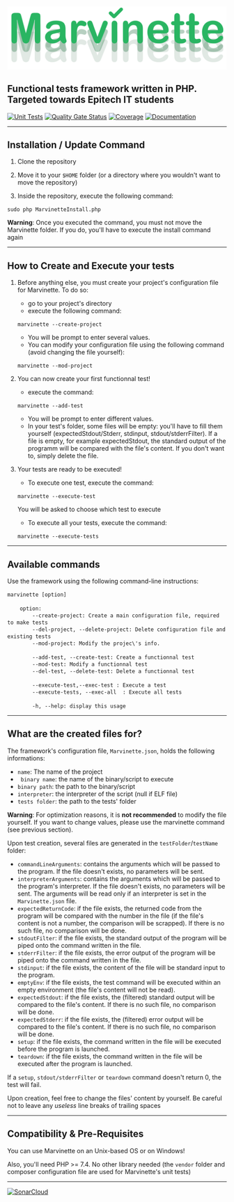 [![Marvinette](images/logo.PNG)](images/logo.PNG)

## Functional tests framework written in PHP. Targeted towards Epitech IT students

[![Unit Tests](https://github.com/Arthi-chaud/Marvinette/actions/workflows/unit_tests.yml/badge.svg?branch=dev)](https://github.com/Arthi-chaud/Marvinette/actions/workflows/unit_tests.yml)
[![Quality Gate Status](https://sonarcloud.io/api/project_badges/measure?project=Arthi-chaud_Marvinette&metric=alert_status)](https://sonarcloud.io/dashboard?id=Arthi-chaud_Marvinette)
[![Coverage](https://sonarcloud.io/api/project_badges/measure?project=Arthi-chaud_Marvinette&metric=coverage)](https://sonarcloud.io/dashboard?id=Arthi-chaud_Marvinette)
[![Documentation](https://img.shields.io/badge/Documentation-Doxygen-blue)](https://arthi-chaud.github.io/Marvinette/)

---

## Installation / Update Command

1. Clone the repository

2. Move it to your `$HOME` folder (or a directory where you wouldn't want to move the repository)

3. Inside the repository, execute the following command:

```shell
sudo php MarvinetteInstall.php
```

**Warning**: Once you executed the command, you must not move the Marvinette folder. If you do, you'll have to execute the install command again

---

## How to Create and Execute your tests

1. Before anything else, you must create your project's configuration file for Marvinette. To do so:
    - go to your project's directory
    - execute the following command:

    ```shell
    marvinette --create-project
    ```

    - You will be prompt to enter several values.
    - You can modify your configuration file using the following command (avoid changing the file yourself):

    ```shell
    marvinette --mod-project
    ```

2. You can now create your first functionnal test!
    - execute the command:

    ```shell
    marvinette --add-test
    ```

    - You will be prompt to enter different values.
    - In your test's folder, some files will be empty: you'll have to fill them yourself (expectedStdout/Stderr, stdinput, stdout/stderrFilter). If a file is empty, for example expectedStdout, the standard output of the programm will be compared with the file's content. If you don't want to, simply delete the file.

3. Your tests are ready to be executed!
    - To execute one test, execute the command:

    ```shell
    marvinette --execute-test
    ```

    You will be asked to choose which test to execute
    - To execute all your tests, execute the command:

    ```shell
    marvinette --execute-tests
    ```

---

## Available commands

Use the framework using the following command-line instructions:

```shell
marvinette [option]

    option:
        --create-project: Create a main configuration file, required to make tests
        --del-project, --delete-project: Delete configuration file and existing tests
        --mod-project: Modify the projec\'s info.
        
        --add-test, --create-test: Create a functionnal test
        --mod-test: Modify a functionnal test
        --del-test, --delete-test: Delete a functionnal test

        --execute-test,--exec-test : Execute a test
        --execute-tests, --exec-all  : Execute all tests

        -h, --help: display this usage
```

---

## What are the created files for?

The framework's configuration file, ```Marvinette.json```, holds the following informations:

- ```name```: The name of the project
- ``` binary name```: the name of the binary/script to execute
- ```binary path```: the path to the binary/script
- ```interpreter```: the interpreter of the script (null if ELF file)
- ```tests folder```: the path to the tests' folder

**Warning**: For optimization reasons, it is **not recommended** to modify the file yourself. If you want to change values, please use the marvinette command (see previous section).

Upon test creation, several files are generated in the ```testFolder```/```testName``` folder:

- ```commandLineArguments```: contains the arguments which will be passed to the program. If the file doesn't exists, no parameters will be sent.
- ```interpreterArguments```: contains the arguments which will be passed to the program's interpreter. If the file doesn't exists, no parameters will be sent. The arguments will be read only if an interpreter is set in the ```Marvinette.json``` file.
- ```expectedReturnCode```: if the file exists, the returned code from the program will be compared with the number in the file (if the file's content is not a number, the comparison will be scrapped). If there is no such file, no comparison will be done.
- ```stdoutFilter```: if the file exists, the standard output of the program will be piped onto the command written in the file.
- ```stderrFilter```: if the file exists, the error output of the program will be piped onto the command written in the file.
- ```stdinput```: if the file exists, the content of the file will be standard input to the program.
- ```emptyEnv```: if the file exists, the test command will be executed within an empty environment (the file's content will not be read).
- ```expectedStdout```: if the file exists, the (filtered) standard output will be compared to the file's content. If there is no such file, no comparison will be done.
- ```expectedStderr```: if the file exists, the (filtered) error output will be compared to the file's content. If there is no such file, no comparison will be done.
- ```setup```: if the file exists, the command written in the file will be executed before the program is launched.
- ```teardown```: if the file exists, the command written in the file will be executed after the program is launched.

If a ```setup```, ```stdout/stderrFilter``` or ```teardown``` command doesn't return 0, the test will fail.

Upon creation, feel free to change the files' content by yourself.
Be careful not to leave any *useless* line breaks of trailing spaces

---

## Compatibility & Pre-Requisites

You can use Marvinette on an Unix-based OS or on Windows!

Also, you'll need PHP >= 7.4. No other library needed (the ```vendor``` folder and composer configuration file are used for Marvinette's unit tests)

---

[![SonarCloud](https://sonarcloud.io/images/project_badges/sonarcloud-white.svg)](https://sonarcloud.io/dashboard?id=Arthi-chaud_Marvinette)
